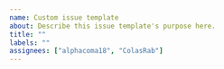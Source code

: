 ```yaml
---
name: Custom issue template
about: Describe this issue template's purpose here.
title: ""
labels: ""
assignees: ["alphacoma18", "ColasRab"]
---
```

